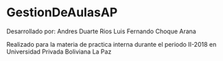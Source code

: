 # GestionDeAulasAP

Desarrollado por:
  Andres Duarte Rios
  Luis Fernando Choque Arana
  
Realizado para la materia de practica interna durante el periodo II-2018 en Universidad Privada Boliviana La Paz
